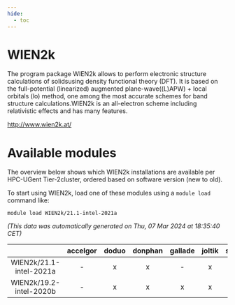 ```yaml
---
hide:
  - toc
---
```


WIEN2k
======


The program package WIEN2k allows to perform electronic structure calculations of solidsusing density functional theory (DFT). It is based on the full-potential (linearized) augmented plane-wave((L)APW) + local orbitals (lo) method, one among the most accurate schemes for band structure calculations.WIEN2k is an all-electron scheme including relativistic effects and has many features.

http://www.wien2k.at/
# Available modules


The overview below shows which WIEN2k installations are available per HPC-UGent Tier-2cluster, ordered based on software version (new to old).

To start using WIEN2k, load one of these modules using a `module load` command like:

```shell
module load WIEN2k/21.1-intel-2021a
```

*(This data was automatically generated on Thu, 07 Mar 2024 at 18:35:40 CET)*  

| |accelgor|doduo|donphan|gallade|joltik|skitty|
| :---: | :---: | :---: | :---: | :---: | :---: | :---: |
|WIEN2k/21.1-intel-2021a|-|x|x|-|x|x|
|WIEN2k/19.2-intel-2020b|-|x|x|x|x|x|
